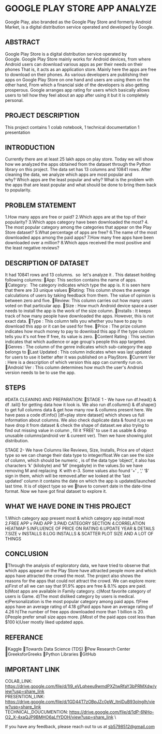 
# GOOGLE PLAY STORE APP ANALYZE
Google Play, also branded as the Google Play Store and formerly Android Market, is a digital distribution service operated and developed by Google.




## ABSTRACT
Google Play Store is a digital distribution service operated by Google. Google Play Store mainly works for Android devices, from where Android users can download various apps as per their needs on their phones That is, it acts as an application store. Mainly here the apps are free to download on their phones. As various developers are publishing their apps on Google Play Store on one hand and users are using them on the other hand, From which a financial side of the developers is also getting prosperous. Google arranges app rating for users which basically allows users to tell how they feel about an app after using it but it is completely personal.
## PROJECT DESCRIPTION
This project contains 
1 colab notebook,
1 technical documentation
1 presentation
## INTRODUCTION
Currently there are at least 25 lakh apps on play store. Today we will show how we analyzed the apps obtained from the dataset through the Python library on this project. The data set has 13 columns and 10841 rows. After cleaning the data, we analyze which apps are most popular and why? Which apps are the least popular and why? What is the problem with the apps that are least popular and what should be done to bring them back to popularity.



## PROBLEM STATEMENT
1.How many apps are free or paid?
2.Which apps are at the top of their popularity?
3.Which apps category have been downloaded the most?
4.  The most popular category among the categories that appear on the Play Store dataset?
5.What percentage of apps are free?
6.The name of the most downloaded apps among the paid apps?
7.How many free apps have been downloaded over a million?
8.Which apps received the most positive and the least negative reviews?
## DESCRIPTION OF DATASET
It had 10841 rows and 13 columns.  so  let's analyze it .
This dataset holding following  columns:
App: This section contains the name of  apps.
Category:  The category indicates which type the app is. It is seen here that there are 33 unique values
Rating: This column shows the average calculations of users by taking feedback from them. The value of opinion is between zero and five.
Review: This column carries out how many users voted on that particular app.
Size : How much Android device space a user needs to install the app is the work of the size column.
Installs : It keeps track of how many people have downloaded the apps. However, this is not exact data.
Type : This column tells you whether you have to pay to download this app or it can be used for free.
Price : The prize column indicates how much money to pay to download this app if the type column tells you it's not free If free, its value is zero.
Content Rating : This section indicates that which audience or age group's people this app targeted.
Genres : The column of the genre indicates which sub-category the app belongs to
Last Updated : This column indicates when was last updated for users to use it better after it was published on a PlayStore.
Current Ver : Here is a description of which version this app can currently run on.
Android Ver : This column determines how much the user's Android version needs to be to use the app.
## STEPS
#DATA CLEANING AND PREPARATION: STAGE 1 - We have run df.head() & df .tail() for getting data how it look is. We also run df.collumn() & df.shape() to get full columns data & get how many row & collumns present here.
We have pass a code df.info() [df=play store dataset] which shows us full information about columns.
We also check duplicate data & found it,so we have drop it from dataset & check the shape of dataset.we also trying to find out missing value in column , fill it ‘FREE’ to use it as usable & drop unusable columns(android ver & cureent ver). Then we have showing plot distribution.

STAGE 2- We have Columns like Reviews, Size, Installs, Price are of object type so we can change their data type to integer/float.We can see the size of column, which should be numeric , is of the data type ‘object’, it also has characters ‘k’ (kilobyte) and ‘M’ (megabyte) in the values.So we have removing M and replacing  K with e-3. Some values also found ‘+’ , ‘,’ ‘$’ sign in them, which will be removed.after we looked at the ’last updated’ column it contains the date on which the app is updated/launched last time. It is of object type so we have to convert date in the date-time format. Now we have got final dataset to explore it.

## WHAT WE HAVE DONE IN THIS PROJECT
1.Which category app present most & which category app install most
2.FREE  APP v PAID APP
3.PAID CATEGORY SECTION 
4.CORRELATION  HEATMAP
5.INFLUENCE OF PRICE ON RATING 
6.UPDATE YEAR &  DETAILS
7.SIZE v INSTALLS
8.LOG INSTALLS & SCATTER PLOT SIZE
AND A LOT OF THINGS
## CONCLUSION
Through the analysis of exploratory data, we have tried to observe that which apps appear on the Play Store have attracted people more and which apps have attracted the crowd the most. The project also shows the reasons for the apps that could not attract the crowd. We can explore more:
a)First of all we can say that 91.9% apps are free & 8.1% apps are paid.
b)Most apps are available in Family category.
c)Most favorite category of users is Game.
d)The most disliked category by users is medical.
e)Personalization is the most popular category among paid apps.
f)Free apps have an average rating of 4.18
g)Paid apps have an average rating of 4.26
h)The number of free apps downloaded more than 1 billion is 20.
i)People prefer small size apps more.
j)Most of the paid apps cost less than $100
k)User mostly liked updated apps.

## REFERANCE
Kaggle
Towards Data Science (TDS)
Pew Research Center
GreeksforGreeks
Python Libraries
GitHub
## IMPORTANT LINK
COLAB_LINK: https://drive.google.com/file/d/1l9_eVLqheeu9wmdPXZtwRfaY3bPRMXdw/view?usp=share_link \
PRESENTION_LINK: https://drive.google.com/file/d/1GD44T7zOBpJZc0pW_ltnIDuB93olngIh/view?usp=share_link \
TECHNICAL_DOUCUMENTION: https://drive.google.com/file/d/1dP-6NHo-O2_X-4xaQJP9BMHO6aLfYDOH/view?usp=share_link \

If you have any feedback, please reach out to us at sb5798512@gmail.com
